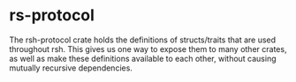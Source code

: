 # rs-protocol

The rsh-protocol crate holds the definitions of structs/traits that are used throughout rsh. This gives us one way to expose them to many other crates, as well as make these definitions available to each other, without causing mutually recursive dependencies.